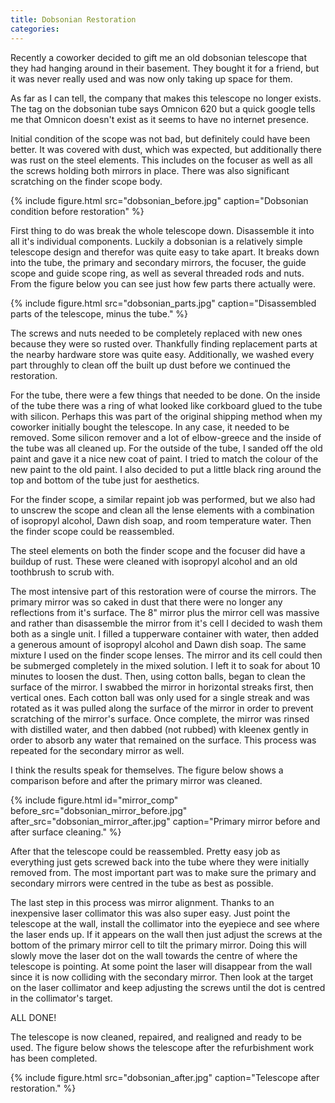 ```yaml
---
title: Dobsonian Restoration
categories: 
---
```

Recently a coworker decided to gift me an old dobsonian telescope that they had hanging around in their basement. They bought it for a friend, but it was never really used and was now only taking up space for them. 

As far as I can tell, the company that makes this telescope no longer exists. The tag on the dobsonian tube says Omnicon 620 but a quick google tells me that Omnicon doesn't exist as it seems to have no internet presence. 

Initial condition of the scope was not bad, but definitely could have been better. It was covered with dust, which was expected, but additionally there was rust on the steel elements. This includes on the focuser as well as all the screws holding both mirrors in place. There was also significant scratching on the finder scope body. 

{% include figure.html src="dobsonian_before.jpg" caption="Dobsonian condition before restoration" %}

First thing to do was break the whole telescope down. Disassemble it into all it's individual components. Luckily a dobsonian is a relatively simple telescope design and therefor was quite easy to take apart. It breaks down into the tube, the primary and secondary mirrors, the focuser, the guide scope and guide scope ring, as well as several threaded rods and nuts. From the figure below you can see just how few parts there actually were.

{% include figure.html src="dobsonian_parts.jpg" caption="Disassembled parts of the telescope, minus the tube." %}

The screws and nuts needed to be completely replaced with new ones because they were so rusted over. Thankfully finding replacement parts at the nearby hardware store was quite easy. Additionally, we washed every part throughly to clean off the built up dust before we continued the restoration.

For the tube, there were a few things that needed to be done. On the inside of the tube there was a ring of what looked like corkboard glued to the tube with silicon. Perhaps this was part of the original shipping method when my coworker initially bought the telescope. In any case, it needed to be removed. Some silicon remover and a lot of elbow-greece and the inside of the tube was all cleaned up. For the outside of the tube, I sanded off the old paint and gave it a nice new coat of paint. I tried to match the colour of the new paint to the old paint. I also decided to put a little black ring around the top and bottom of the tube just for aesthetics. 

For the finder scope, a similar repaint job was performed, but we also had to unscrew the scope and clean all the lense elements with a combination of isopropyl alcohol, Dawn dish soap, and room temperature water. Then the finder scope could be reassembled. 

The steel elements on both the finder scope and the focuser did have a buildup of rust. These were cleaned with isopropyl alcohol and an old toothbrush to scrub with. 

The most intensive part of this restoration were of course the mirrors. The primary mirror was so caked in dust that there were no longer any reflections from it's surface. The 8" mirror plus the mirror cell was massive and rather than disassemble the mirror from it's cell I decided to wash them both as a single unit. I filled a tupperware container with water, then added a generous amount of isopropyl alcohol and Dawn dish soap. The same mixture I used on the finder scope lenses. The mirror and its cell could then be submerged completely in the mixed solution. I left it to soak for about 10 minutes to loosen the dust. Then, using cotton balls, began to clean the surface of the mirror. I swabbed the mirror in horizontal streaks first, then vertical ones. Each cotton ball was only used for a single streak and was rotated as it was pulled along the surface of the mirror in order to prevent scratching of the mirror's surface. Once complete, the mirror was rinsed with distilled water, and then dabbed (not rubbed) with kleenex gently in order to absorb any water that remained on the surface. This process was repeated for the secondary mirror as well. 

I think the results speak for themselves. The figure below shows a comparison before and after the primary mirror was cleaned. 

{% include figure.html id="mirror_comp" before_src="dobsonian_mirror_before.jpg" after_src="dobsonian_mirror_after.jpg" caption="Primary mirror before and after surface cleaning." %}

After that the telescope could be reassembled. Pretty easy job as everything just gets screwed back into the tube where they were initially removed from. The most important part was to make sure the primary and secondary mirrors were centred in the tube as best as possible. 

The last step in this process was mirror alignment. Thanks to an inexpensive laser collimator this was also super easy. Just point the telescope at the wall, install the collimator into the eyepiece and see where the laser ends up. If it appears on the wall then just adjust the screws at the bottom of the primary mirror cell to tilt the primary mirror. Doing this will slowly move the laser dot on the wall towards the centre of where the telescope is pointing. At some point the laser will disappear from the wall since it is now colliding with the secondary mirror. Then look at the target on the laser collimator and keep adjusting the screws until the dot is centred in the collimator's target. 

ALL DONE!

The telescope is now cleaned, repaired, and realigned and ready to be used. The figure below shows the telescope after the refurbishment work has been completed.

{% include figure.html src="dobsonian_after.jpg" caption="Telescope after restoration." %}